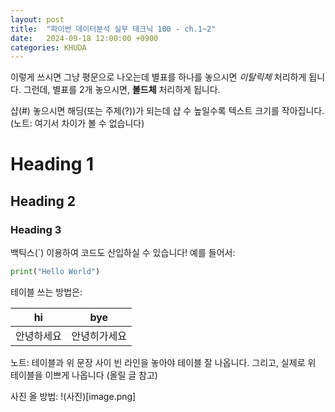 ```yaml
---
layout: post
title:  "파이썬 데이터분석 실무 테크닉 100 - ch.1~2"
date:   2024-09-18 12:00:00 +0900
categories: KHUDA
---
```

이렇게 쓰시면 그냥 평문으로 나오는데 별표를 하나를 놓으시면 *이탈릭체* 처리하게 됩니다. 
그런데, 별표를 2개 놓으시면, **볼드체** 처리하게 됩니다. 

샵(#) 놓으시면 해딩(또는 주제(?))가 되는데 샵 수 높일수록 텍스트 크기를 작아집니다.
(노트: 여기서 차이가 볼 수 없습니다)
# Heading 1
## Heading 2
### Heading 3

백틱스(`) 이용하여 코드도 산입하실 수 있습니다! 예를 들어서:
```python
print("Hello World")
```
테이블 쓰는 방법은:

| hi | bye |
| --- | --- |
| 안녕하세요 | 안녕히가세요 |

노트: 테이블과 위 문장 사이 빈 라인을 놓아야 테이블 잘 나옵니다. 
그리고, 실제로 위 테이블을 이쁘게 나옵니다 (올릴 글 참고)

사진 올 방법:
!(사진)[image.png]